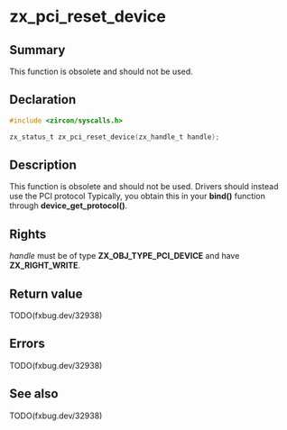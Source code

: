 <!-- Generated by zircon/scripts/update-docs-from-fidl, do not edit! -->
# zx_pci_reset_device

## Summary

This function is obsolete and should not be used.

## Declaration

```c
#include <zircon/syscalls.h>

zx_status_t zx_pci_reset_device(zx_handle_t handle);
```

## Description

This function is obsolete and should not be used. Drivers should instead use the PCI protocol
Typically, you obtain this in your **bind()** function through **device_get_protocol()**.

## Rights

*handle* must be of type **ZX_OBJ_TYPE_PCI_DEVICE** and have **ZX_RIGHT_WRITE**.

## Return value

TODO(fxbug.dev/32938)

## Errors

TODO(fxbug.dev/32938)

## See also

TODO(fxbug.dev/32938)

